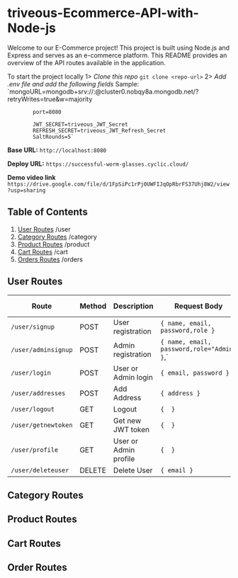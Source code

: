 # triveous-Ecommerce-API-with-Node-js

Welcome to our E-Commerce project! This project is built using Node.js and Express and serves as an e-commerce platform. This README provides an overview of the API routes available in the application.

To start the project locally 
1> *Clone this repo* `git clone <repo-url>`
2> *Add .env file and add the following fields*
    Sample: 
            `mongoURL=mongodb+srv://<username>:<password>@cluster0.nobqy8a.mongodb.net/<database-name>?retryWrites=true&w=majority

            port=8080

            JWT_SECRET=triveous_JWT_Secret
            REFRESH_SECRET=triveous_JWT_Refresh_Secret
            SaltRounds=5`

**Base URL:** `http://localhost:8080`

**Deploy URL:** `https://successful-worm-glasses.cyclic.cloud/`

**Demo video link** `https://drive.google.com/file/d/1FpSiPc1rPj0UWFIJqOpRbrFS37Uhj8W2/view?usp=sharing`

## Table of Contents

1. [User Routes]()  /user
2. [Category Routes]()  /category
3. [Product Routes]()  /product
4. [Cart Routes]()   /cart
5. [Orders Routes]()  /orders

## User Routes

| Route                 | Method | Description              | Request Body                               | Authentication Header       |
|-----------------------|--------|--------------------------|--------------------------------------------|-----------------------------|
| `/user/signup`        | POST   | User registration        | `{ name, email, password,role }`           |                             |
| `/user/adminsignup`   | POST   | Admin registration       | `{ name, email, password,role="Admin" }`,` | "Bearer <Admin JWT token>`  |
| `/user/login`         | POST   | User or Admin login      | `{ email, password }`                      |                             |
| `/user/addresses`     | POST   | Add Address              | `{ address }`                              | "Bearer <JWT token>`        |
| `/user/logout`        | GET    | Logout                   | `{  }`                                     | "Bearer <JWT token>`        |
| `/user/getnewtoken`   | GET    | Get new JWT token        | `{  }`                                     | "Bearer <JWT refreshToken>` |
| `/user/profile`       | GET    | User or Admin profile    | `{  }`                                     | "Bearer <JWT token>`        |
| `/user/deleteuser`    | DELETE | Delete User              | `{ email }`                                | "Bearer <Admin JWT token>`  |

## Category Routes 


## Product Routes 


## Cart Routes 


## Order Routes 

